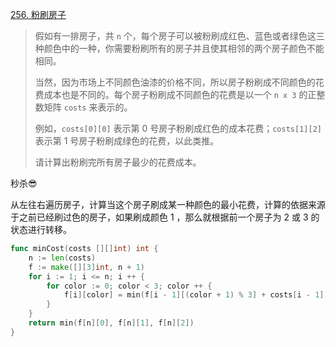 [256. 粉刷房子](https://leetcode.cn/problems/paint-house/)

> 假如有一排房子，共 `n` 个，每个房子可以被粉刷成红色、蓝色或者绿色这三种颜色中的一种，你需要粉刷所有的房子并且使其相邻的两个房子颜色不能相同。
>
> 当然，因为市场上不同颜色油漆的价格不同，所以房子粉刷成不同颜色的花费成本也是不同的。每个房子粉刷成不同颜色的花费是以一个 `n x 3` 的正整数矩阵 `costs` 来表示的。
>
> 例如，`costs[0][0]` 表示第 0 号房子粉刷成红色的成本花费；`costs[1][2]` 表示第 1 号房子粉刷成绿色的花费，以此类推。
>
> 请计算出粉刷完所有房子最少的花费成本。

秒杀😎

从左往右遍历房子，计算当这个房子刷成某一种颜色的最小花费，计算的依据来源于之前已经刷过色的房子，如果刷成颜色 1 ，那么就根据前一个房子为 2 或 3 的状态进行转移。

```go
func minCost(costs [][]int) int {
    n := len(costs)
    f := make([][3]int, n + 1)
    for i := 1; i <= n; i ++ {
        for color := 0; color < 3; color ++ {
            f[i][color] = min(f[i - 1][(color + 1) % 3] + costs[i - 1][color], f[i - 1][(color + 2) % 3] + costs[i - 1][color])
        }
    }
    return min(f[n][0], f[n][1], f[n][2])
}
```

